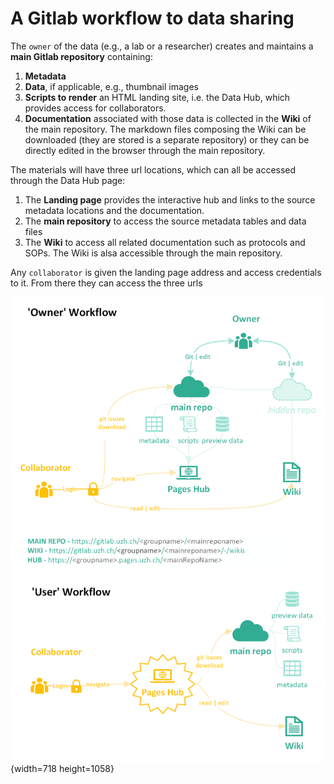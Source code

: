 # A Gitlab workflow to data sharing

The `owner` of the data (e.g., a lab or a researcher) creates and maintains a **main Gitlab repository** containing:

1. **Metadata**
2. **Data**, if applicable, e.g., thumbnail images
3. **Scripts to render** an HTML landing site, i.e. the Data Hub, which provides access for collaborators.
4. **Documentation** associated with those data is collected in the **Wiki** of the main repository. The markdown files composing the Wiki can be downloaded (they are stored is a separate repository) or they can be directly edited in the browser through the main repository. 

The materials will have three url locations, which can all be accessed through the Data Hub page:

1. The **Landing page** provides the interactive hub and links to the source metadata locations and the documentation.
2. The **main repository** to access the source metadata tables and data files
3. The **Wiki** to access all related documentation such as protocols and SOPs. The Wiki is alsa accessible through the main repository.

Any `collaborator` is given the landing page address and access credentials to it. From there they can access the three urls

![Gitlab_basic](uploads/d861221e7e6f9a7592023f31288d901a/Gitlab_basic.png){width=718 height=1058}